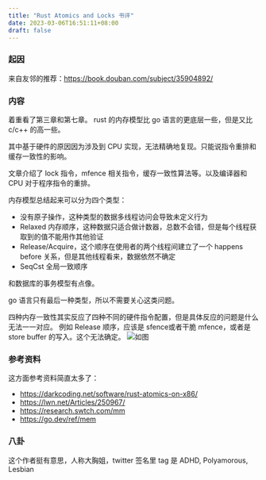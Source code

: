 ```yaml
---
title: "Rust Atomics and Locks 书评"
date: 2023-03-06T16:51:11+08:00
draft: false
---
```


### 起因
来自友邻的推荐：https://book.douban.com/subject/35904892/

### 内容
着重看了第三章和第七章。 rust 的内存模型比 go 语言的更底层一些，但是又比 c/c++ 的高一些。

其中基于硬件的原因因为涉及到 CPU 实现，无法精确地复现。只能说指令重排和缓存一致性的影响。

文章介绍了 lock 指令，mfence 相关指令，缓存一致性算法等。以及编译器和 CPU 对于程序指令的重排。

内存模型总结起来可以分为四个类型：
- 没有原子操作，这种类型的数据多线程访问会导致未定义行为
- Relaxed 内存顺序，这种数据只适合做计数器，总数不会错，但是每个线程获取到的值不能用作其他验证
- Release/Acquire，这个顺序在使用者的两个线程间建立了一个 happens before 关系，但是其他线程看来，数据依然不确定
- SeqCst 全局一致顺序

和数据库的事务模型有点像。

go 语言只有最后一种类型，所以不需要关心这类问题。

四种内存一致性其实反应了四种不同的硬件指令配置，但是具体反应的问题是什么无法一一对应。
例如 Release 顺序，应该是 sfence或者干脆 mfence，或者是 store buffer 的写入。这个无法确定。
![如图](https://dev.ug/static.blog.dilfish/mem.order.jpg)

### 参考资料
这方面参考资料简直太多了：
- https://darkcoding.net/software/rust-atomics-on-x86/
- https://lwn.net/Articles/250967/
- https://research.swtch.com/mm
- https://go.dev/ref/mem

### 八卦
这个作者挺有意思，人称大胸姐，twitter 签名里 tag 是 ADHD, Polyamorous, Lesbian
